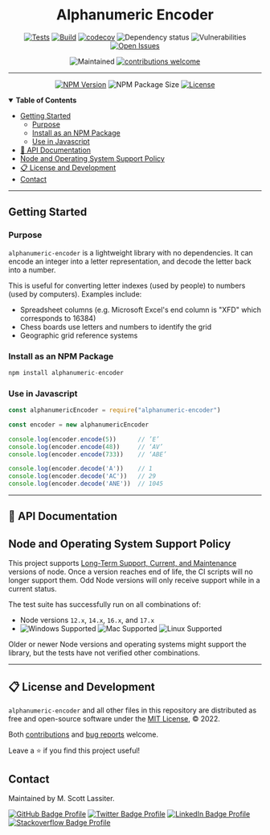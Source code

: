 <div align="center">

# Alphanumeric Encoder

[![Tests](https://github.com/M-Scott-Lassiter/Alphanumeric-Encoder/actions/workflows/test.yml/badge.svg)](https://github.com/M-Scott-Lassiter/Alphanumeric-Encoder/actions/workflows/test.yml)
[![Build](https://github.com/M-Scott-Lassiter/Alphanumeric-Encoder/actions/workflows/publish.yml/badge.svg)](https://github.com/M-Scott-Lassiter/Alphanumeric-Encoder/actions/workflows/publish.yml)
[![codecov](https://codecov.io/github/M-Scott-Lassiter/Alphanumeric-Encoder/branch/main/graph/badge.svg?token=MLCXIHQJGA)](https://codecov.io/github/M-Scott-Lassiter/Alphanumeric-Encoder)
![Dependency status](https://img.shields.io/librariesio/release/npm/alphanumeric-encoder)
![Vulnerabilities](https://img.shields.io/snyk/vulnerabilities/npm/alphanumeric-encoder)
[![Open Issues](https://img.shields.io/github/issues/m-scott-lassiter/alphanumeric-encoder/bug)](https://github.com/M-Scott-Lassiter/Alphanumeric-Encoder/labels/bug)
 

![Maintained](https://img.shields.io/badge/Maintained%3F-yes-brightgreen.svg)
[![contributions welcome](https://img.shields.io/badge/contributions-welcome-brightgreen.svg?style=flat)](/../../blob/main/CONTRIBUTING.md)

____
[![NPM Version](https://img.shields.io/npm/v/alphanumeric-encoder)](https://www.npmjs.com/package/alphanumeric-encoder)
![NPM Package Size](https://img.shields.io/bundlephobia/min/alphanumeric-encoder)
[![License](https://img.shields.io/github/license/M-Scott-Lassiter/Alphanumeric-Encoder)](https://github.com/M-Scott-Lassiter/Alphanumeric-Encoder/blob/main/LICENSE)

</div>

<details open="open">
    <summary><b>Table of Contents</b></summary>

<!-- Note: The toc tags mark autogenerated content. Do not manually modify the content here -->

<!-- toc -->

- [Getting Started](#getting-started)
  * [Purpose](#purpose)
  * [Install as an NPM Package](#install-as-an-npm-package)
  * [Use in Javascript](#use-in-javascript)
- [:book: API Documentation](#book-api-documentation)
- [Node and Operating System Support Policy](#node-and-operating-system-support-policy)
- [:clipboard: License and Development](#clipboard-license-and-development)
- [Contact](#contact)

<!-- tocstop -->

</details>

***

## Getting Started

### Purpose

`alphanumeric-encoder` is a lightweight library with no dependencies. It can encode an integer into a letter representation, and decode the letter back into a number.

This is useful for converting letter indexes (used by people) to numbers (used by computers). Examples include:
- Spreadsheet columns (e.g. Microsoft Excel's end column is "XFD" which corresponds to 16384)
- Chess boards use letters and numbers to identify the grid
- Geographic grid reference systems

### Install as an NPM Package

```javascript
npm install alphanumeric-encoder
```

### Use in Javascript

```javascript
const alphanumericEncoder = require("alphanumeric-encoder")

const encoder = new alphanumericEncoder

console.log(encoder.encode(5))      // ’E’
console.log(encoder.encode(48))     // ‘AV’
console.log(encoder.encode(733))    // ‘ABE’

console.log(encoder.decode('A'))    // 1
console.log(encoder.decode('AC'))   // 29
console.log(encoder.decode('ANE'))  // 1045
```

***

## :book: API Documentation


## Node and Operating System Support Policy

This project supports [Long-Term Support, Current, and Maintenance](https://github.com/nodejs/Release) versions of node. Once a version reaches end of life, the CI scripts will no longer support them. Odd Node versions will only receive support while in a current status.

The test suite has successfully run on all combinations of:

- Node versions `12.x`, `14.x`, `16.x`, and `17.x`
- ![Windows Supported](https://img.shields.io/badge/Windows-0078D6?style=for-the-badge=flat&logo=windows&logoColor=white)
![Mac Supported](https://img.shields.io/badge/Mac-000000?style=for-the-badge=flat&logo=apple&logoColor=white)
![Linux Supported](https://img.shields.io/badge/Linux-FCC624?style=for-the-badge=flat&logo=linux&logoColor=black)

Older or newer Node versions and operating systems might support the library, but the tests have not verified other combinations.

***

## :clipboard: License and Development

`alphanumeric-encoder` and all other files in this repository are distributed as free and open-source software under the [MIT License](/../../blob/main/LICENSE), © 2022.

Both [contributions](/../../blob/main/CONTRIBUTING.md) and [bug reports](link) welcome.

Leave a :star: if you find this project useful!

</div>

## Contact

Maintained by M. Scott Lassiter.

[![GitHub Badge Profile](https://img.shields.io/badge/GitHub-100000?style=plastic&logo=github&logoColor=white)](https://github.com/M-Scott-Lassiter)
[![Twitter Badge Profile](https://img.shields.io/badge/Twitter-1DA1F2?style=plastic&logo=twitter&logoColor=white)](https://twitter.com/MScottLassiter)
[![LinkedIn Badge Profile](https://img.shields.io/badge/LinkedIn-0077B5?style=plastic&logo=linkedin&logoColor=white)]( https://www.linkedin.com/in/mscottlassiter)
[![Stackoverflow Badge Profile](https://img.shields.io/badge/stackoverflow-orange.svg?longCache=true&style=plastic&logo=stackoverflow&logoColor=white)](https://stackoverflow.com/users/6186333/sandpiper)